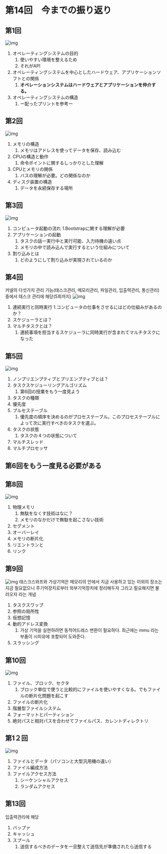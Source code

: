# 第14回　今までの振り返り

## 第1回
![img](1.png)
1. オペレーティングシステムの目的
   1. 使いやすい環境を整えるため
   2. それがAPI
2. オペレーティングシステムを中心としたハードウェア、アプリケーションソフトとの関係
   1. **オペレーションシステムはハードウェアとアプリケーションを仲介する。**
3. オペレーティングシステムの構造
   1. ー配ったプリントを参考ー

## 第2回
![img](2.png)
1. メモリの構造
   1. メモリはアドレスを使ってデータを保存、読み込む
2. CPUの構造と動作
   1. 命令ポイントに関するしっかりとした理解
3. CPUとメモリの関係
   1. バスの理解が必要。どの関係なのか
4. ディスク装置の構造
   1. データを永続保存する場所

## 第3回
![img](3.png)
1. コンピュータ起動の流れ
   1.Bootstrapに関する理解が必要
2. アプリケーションの起動
   1. タスクの話ー実行中と実行可能、入力待機の違い点
   2. メモリの中で読み込んで実行するという仕組みについて
3. 割り込みとは
   1. どのようにして割り込みが実現されているのか

## 第4回
커넬의 다섯가지 관리 기능(태스크관리, 메모리관리, 파일관리, 입출력관리, 통신관리) 중에서 태스크 관리에 해당(5회까지)
![img](4.png)
1. 連続実行と同時実行
   1.コンピュータの仕事をさせるにはどの仕組みがあるのか？
2. スケジューラとは？
3. マルチタスクとは？
   1. 連続事項を担当するスケジューラに同時実行が含まれてマルチタスクになった
## 第5回
![img](5.png)
1. ノンプリエンプティブとプリエンプティブとは？
2. タスクスケジューリングアルゴリズム
   1. 第6回の授業をもう一度見よう
3. タスクの種類
4. 優先度
5. プルセステーブル
   1. 優先度の順序を決めるのがプロセステーブル。このプロセステーブルによって次に実行すべきのタスクを選ぶ。
6. タスクの状態
   1. タスクの４つの状態について
7. マルチスレッド
8. マルチプロセッサ

## 第6回をもう一度見る必要がある
## 第8回
![img](8.png)
1. 物理メモリ
   1. 無駄をなくす技術はなに？
   2. メモリのなかだけで無駄を起こさない技術
2. セグメント
3. オーバーレイ
4. メモリの断片化
5. リエントランと
6. リンク

## 第9回
![img](9.png)
태스크스와프와 가상기억은 메모리의 안에서 지금 사용하고 있는 이외의 장소는 지금 필요없으니 주기억장치로부터  외부기억장치에 정리해두자 그리고 필요해지면 불러오자 라는 개념
1. タスクスワップ
2. 参照の局所性
3. 仮想記憶
4. 動的アドレス変換
   1. 가상 기억을 실현하려면 동적어드레스 변환이 필요하다. 최근에는 mmu 라는 부품이 시피유에 포함되어 도와준다.
5. スラッシング

## 第10回
![img](10.png)
1. ファイル、ブロック、セクタ
   1. ブロック単位で使うと比較的にファイルを使いやすくなる。でもファイルの断片化問題を起こす
2. ファイルの断片化
3. 階層型ファイルシステム
4. フォーマットとパーティション
5. 絶対パスと相対パスを合わせてファイルパス、カレントディレクトリ

## 第1２回
![img](12.png)
1. ファイルとデータ（パソコンと大型汎用機の違い）
2. ファイル編成方法
3. ファイルアクセス方法
   1. シーケンシャルアクセス
   2. ランダムアクセス

## 第13回
입출력관리에 해당
1. バップァ
2. キャッシュ
3. スプール
   1. 送信するべきのデータを一旦整えて送信先が準備されたら送信する